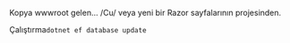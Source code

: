Kopya wwwroot gelen... /Cu/ veya yeni bir Razor sayfalarının projesinden.

Çalıştırma`dotnet ef database update`